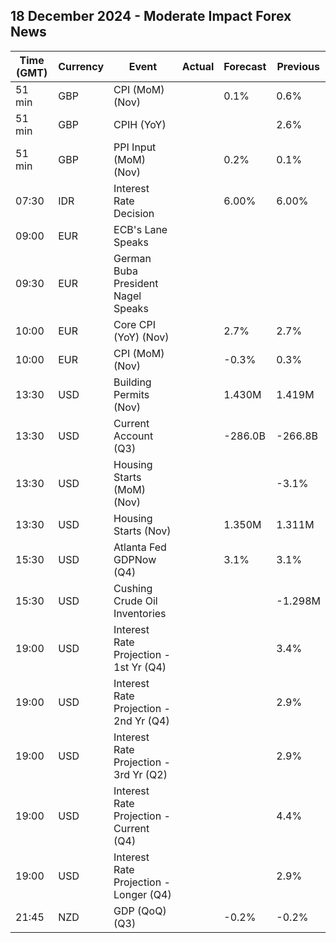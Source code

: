 ## 18 December 2024 - Moderate Impact Forex News

| Time (GMT) | Currency | Event | Actual | Forecast | Previous |
|------|----------|-------|--------|----------|----------|
| 51 min | GBP | CPI (MoM) (Nov) |  | 0.1% | 0.6% |
| 51 min | GBP | CPIH (YoY) |  |  | 2.6% |
| 51 min | GBP | PPI Input (MoM) (Nov) |  | 0.2% | 0.1% |
| 07:30 | IDR | Interest Rate Decision |  | 6.00% | 6.00% |
| 09:00 | EUR | ECB's Lane Speaks |  |  |  |
| 09:30 | EUR | German Buba President Nagel Speaks |  |  |  |
| 10:00 | EUR | Core CPI (YoY) (Nov) |  | 2.7% | 2.7% |
| 10:00 | EUR | CPI (MoM) (Nov) |  | -0.3% | 0.3% |
| 13:30 | USD | Building Permits (Nov) |  | 1.430M | 1.419M |
| 13:30 | USD | Current Account (Q3) |  | -286.0B | -266.8B |
| 13:30 | USD | Housing Starts (MoM) (Nov) |  |  | -3.1% |
| 13:30 | USD | Housing Starts (Nov) |  | 1.350M | 1.311M |
| 15:30 | USD | Atlanta Fed GDPNow (Q4) |  | 3.1% | 3.1% |
| 15:30 | USD | Cushing Crude Oil Inventories |  |  | -1.298M |
| 19:00 | USD | Interest Rate Projection - 1st Yr (Q4) |  |  | 3.4% |
| 19:00 | USD | Interest Rate Projection - 2nd Yr (Q4) |  |  | 2.9% |
| 19:00 | USD | Interest Rate Projection - 3rd Yr (Q2) |  |  | 2.9% |
| 19:00 | USD | Interest Rate Projection - Current (Q4) |  |  | 4.4% |
| 19:00 | USD | Interest Rate Projection - Longer (Q4) |  |  | 2.9% |
| 21:45 | NZD | GDP (QoQ) (Q3) |  | -0.2% | -0.2% |
